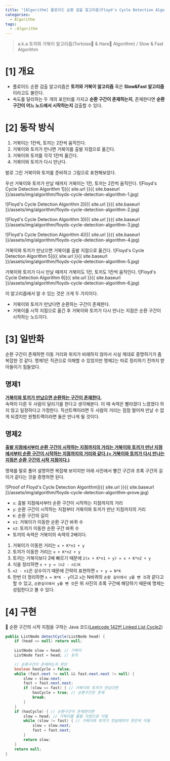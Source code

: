 ```yaml
---
title: "[Algorithm] 플로이드 순환 검출 알고리즘(Floyd's Cycle Detection Algorithm)"
categories:
  - Algorithm
tags:
  - 💡Algorithm
---
```


> a.k.a 토끼와 거북이 알고리즘(Tortoise🐢 & Hare🐇 Algorithm) / Slow & Fast Algorithm

# [1] 개요
- 플로이드 순환 검출 알고리즘은 **토끼와 거북이 알고리즘** 혹은 **Slow&Fast 알고리즘**이라고도 불린다.
- 속도를 달리하는 두 개의 포인터를 가지고 **순환 구간이 존재하는지**, 존재한다면 **순환 구간이 어느 노드에서 시작하는지** 검출할 수 있다.

# [2] 동작 방식
1. 거북이는 1칸씩, 토끼는 2칸씩 움직인다.
2. 거북이와 토끼가 만나면 거북이를 출발 지점으로 옮긴다.
4. 거북이와 토끼를 각각 1칸씩 옮긴다.
5. 거북이와 토끼가 다시 만난다.

발로 그린 거북이와 토끼를 준비하고 그림으로 표현해보았다.

우선 거북이와 토끼가 만날 때까지 거북이는 1칸, 토끼는 2칸씩 움직인다.
![Floyd's Cycle Detection Algorithm 1]({{ site.url }}{{ site.baseurl }}/assets/img/algorithm/floyds-cycle-detection-algorithm-1.jpg)

![Floyd's Cycle Detection Algorithm 2]({{ site.url }}{{ site.baseurl }}/assets/img/algorithm/floyds-cycle-detection-algorithm-2.jpg)

![Floyd's Cycle Detection Algorithm 3]({{ site.url }}{{ site.baseurl }}/assets/img/algorithm/floyds-cycle-detection-algorithm-3.jpg)

![Floyd's Cycle Detection Algorithm 4]({{ site.url }}{{ site.baseurl }}/assets/img/algorithm/floyds-cycle-detection-algorithm-4.jpg)

거북이와 토끼가 만났으면 거북이를 출발 지점으로 옮긴다.
![Floyd's Cycle Detection Algorithm 5]({{ site.url }}{{ site.baseurl }}/assets/img/algorithm/floyds-cycle-detection-algorithm-5.jpg)

거북이와 토끼가 다시 만날 때까지 거북이도 1칸, 토끼도 1칸씩 움직인다.
![Floyd's Cycle Detection Algorithm 6]({{ site.url }}{{ site.baseurl }}/assets/img/algorithm/floyds-cycle-detection-algorithm-6.jpg)

이 알고리즘에서 알 수 있는 것은 크게 두 가지이다.
- 거북이와 토끼가 만났다면 순환하는 구간이 존재한다.
- 거북이를 시작 지점으로 옮긴 후 거북이와 토끼가 다시 만나는 지점은 순환 구간이 시작하는 노드이다.


# [3] 일반화
순환 구간이 존재하면 이동 거리와 위치가 비례하지 않아서 사실 제대로 증명하기가 좀 복잡한 것 같다. 명제1은 직관으로 이해할 수 있었지만 명제2는 따로 정리하기 전까지 받아들이기 힘들었다.

## 명제1
**<u>거북이와 토끼가 만났으면 순환하는 구간이 존재한다.</u>**  
속력이 다른 두 사람이 달리기를 한다고 생각해본다. 이 때 속력은 빨라졌다 느렸졌다 하지 않고 일정하다고 가정한다. 직선트랙이라면 두 사람의 거리는 점점 멀어져 만날 수 없게 되겠지만 원형트랙이라면 둘은 만나게 될 것이다.

## 명제2
**<u>출발 지점에서부터 순환 구간이 시작하는 지점까지의 거리는 거북이와 토끼가 만난 지점에서부터 순환 구간이 시작하는 지점까지의 거리와 같다.(= 거북이와 토끼가 다시 만나는 지점은 순환 구간의 시작 지점이다.)</u>**  

명제를 말로 풀어 설명하면 복잡해 보이지만 아래 사진에서 빨간 구간과 초록 구간의 길이가 같다는 것을 증명하면 된다.

![Proof of Floyd's Cycle Detection Algorithm]({{ site.url }}{{ site.baseurl }}/assets/img/algorithm/floyds-cycle-detection-algorithm-prove.jpg)

- `x`: 출발 지점에서부터 순환 구간이 시작하는 지점까지의 거리
- `y`: 순환 구간이 시작하는 지점부터 거북이와 토끼가 만난 지점까지의 거리
- `K`: 순환 구간의 길이
- `n1`: 거북이가 이동한 순환 구간 바퀴 수
- `n2`: 토끼가 이동한 순환 구간 바퀴 수 
- 토끼의 속력은 거북이의 속력의 2배이다.

1. 거북이가 이동한 거리는 `x + K*n1 + y`
2. 토끼가 이동한 거리는 `x + K*n2 + y`
3. 토끼는 거북이보다 2배 빠르기 때문에 `2(x + K*n1 + y) = x + K*n2 + y`
4. 식을 정리하면 `x + y = (n2 - n1)K`
5. `n2 - n1`은 상수이기 때문에 간략히 표현하면 `x + y = N*K`
6. 한번 더 정리하면 `x = N*K - y`이고 `x`는 N바퀴의 `순환 길이에서 y를 뺀 것`과 같다고 할 수 있고, `순환길이에서 y를 뺀 것`은 위 사진의 초록 구간에 해당하기 때문에 명제는 성립한다고 볼 수 있다.


# [4] 구현

🔽 순환 구간의 시작 지점을 구하는 Java 코드([Leetcode 142번 Linked List Cycle2](https://leetcode.com/problems/linked-list-cycle-ii/))
```java
public ListNode detectCycle(ListNode head) {
    if (head == null) return null;
        
    ListNode slow = head; // 거북이
    ListNode fast = head; // 토끼

    // 순환구간이 존재하는지 판단
    boolean hasCycle = false;
    while (fast.next != null && fast.next.next != null) {
        slow = slow.next;
        fast = fast.next.next;
        if (slow == fast) { // 거북이와 토끼가 만났다면
            hasCycle = true; // 순환구간은 존재
            break;
        }
    }
    if (hasCycle) { // 순환구간이 존재한다면
        slow = head; // 거북이를 출발 지점으로 이동
        while (slow != fast) { // 거북이와 토끼가 만날때까지 한칸씩 이동
            slow = slow.next;
            fast = fast.next;
        }
        return slow;
    }
    return null;
}
```